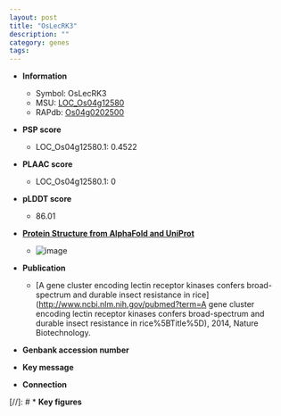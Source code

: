 ```yaml
---
layout: post
title: "OsLecRK3"
description: ""
category: genes
tags: 
---
```


* **Information**  
    + Symbol: OsLecRK3  
    + MSU: [LOC_Os04g12580](http://rice.plantbiology.msu.edu/cgi-bin/ORF_infopage.cgi?orf=LOC_Os04g12580)  
    + RAPdb: [Os04g0202500](http://rapdb.dna.affrc.go.jp/viewer/gbrowse_details/irgsp1?name=Os04g0202500)  

* **PSP score**  
    + LOC_Os04g12580.1: 0.4522 

* **PLAAC score**  
    + LOC_Os04g12580.1: 0 

* **pLDDT score**
    + 86.01

* **[Protein Structure from AlphaFold and UniProt](https://www.uniprot.org/uniprotkb/Q0JEU6/entry#structure)**
    + ![image](https://ricepsp.github.io/images/Q0/AF-Q0JEU6-F1.png)

* **Publication**  
    + [A gene cluster encoding lectin receptor kinases confers broad-spectrum and durable insect resistance in rice](http://www.ncbi.nlm.nih.gov/pubmed?term=A gene cluster encoding lectin receptor kinases confers broad-spectrum and durable insect resistance in rice%5BTitle%5D), 2014, Nature Biotechnology.

* **Genbank accession number**  

* **Key message**  

* **Connection**  

[//]: # * **Key figures**  


